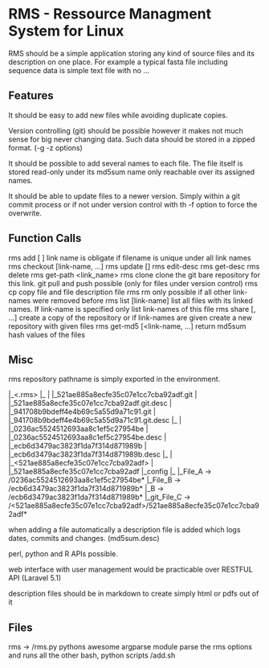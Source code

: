 # RMS - Ressource Managment System for Linux
RMS should be a simple application storing any kind of source files and its description on one place.
For example a typical fasta file including sequence data is simple text file with no ...

## Features
It should be easy to add new files while avoiding duplicate copies.

Version controlling (git) should be possible however it makes not much sense for big never changing data.
Such data should be stored in a zipped format. (-g -z options)

It should be possible to add several names to each file. The file itself is stored read-only under its
md5sum name only reachable over its assigned names.

It should be able to update files to a newer version. Simply within a git commit process or if not under
version control with th -f option to force the overwrite.


## Function Calls
rms add <file-name> [<link-name> <g>]               link name is obligate if filename is unique under all link names
rms checkout <link-name> [link-name, ...]
rms update <link-name> <file-name> <commit> [<f>]
rms edit-desc <link-name> <description>
rms get-desc <link-name> <description>
rms delete <link-name>
rms get-path <link_name>
rms clone <link-name>                               clone the git bare repository for this link. git pull and push possible (only for files under version control)
rms cp <link-name> <path>                           copy file and file description file
rms rm <link-name>                                  only possible if all other link-names were removed before
rms list [link-name]                                list all files with its linked names. If link-name is specified only list link-names of this file
rms share <path> [<link-name>, ...]                 create a copy of the repository or if link-names are given create a new repository with given files
rms get-md5 <link-name> [<link-name, ...]           return md5sum hash values of the files

## Misc
rms repository pathname is simply exported in the environment.

<rms-path>
|_<.rms>
  |_<git-bare>
  | |_521ae885a8ecfe35c07e1cc7cba92adf.git
  | |_521ae885a8ecfe35c07e1cc7cba92adf.git.desc
  | |_941708b9bdeff4e4b69c5a55d9a71c91.git
  | |_941708b9bdeff4e4b69c5a55d9a71c91.git.desc
  |_<local>
  | |_0236ac5524512693aa8c1ef5c27954be
  | |_0236ac5524512693aa8c1ef5c27954be.desc
  | |_ecb6d3479ac3823f1da7f314d871989b
  | |_ecb6d3479ac3823f1da7f314d871989b.desc
  |_<git>
  | |_<521ae885a8ecfe35c07e1cc7cba92adf>
  |   |_521ae885a8ecfe35c07e1cc7cba92adf
  |_config
  |_<links>
    |_File_A -> <local>/0236ac5524512693aa8c1ef5c27954be*
    |_File_B -> <local>/ecb6d3479ac3823f1da7f314d871989b*
    |_B -> <local>/ecb6d3479ac3823f1da7f314d871989b*
    |_git_File_C -> <git>/<521ae885a8ecfe35c07e1cc7cba92adf>/521ae885a8ecfe35c07e1cc7cba92adf*

when adding a file automatically a description file is added which logs dates, commits and changes. (md5sum.desc)

perl, python and R APIs possible.

web interface with user management would be practicable over RESTFUL API (Laravel 5.1)

description files should be in markdown to create simply html or pdfs out of it

## Files
rms -> <bin>/rms.py   pythons awesome argparse module parse the rms options and runs all the other bash, python scripts
<bin>/add.sh
